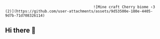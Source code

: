                                             ![Mine craft Cherry biome ‹𝟹 (2)](https://github.com/user-attachments/assets/9d53500e-180e-4405-9d7b-71d708326114)
## Hi there 👋

<!--
**iraj259/iraj259** is a ✨ _special_ ✨ repository because its `README.md` (this file) appears on your GitHub profile.

Here are some ideas to get you started:

- 🔭 I’m currently working on ...
- 🌱 I’m currently learning ...
- 👯 I’m looking to collaborate on ...
- 🤔 I’m looking for help with ...
- 💬 Ask me about ...
- 📫 How to reach me: ...
- 😄 Pronouns: ...
- ⚡ Fun fact: ...
-->
